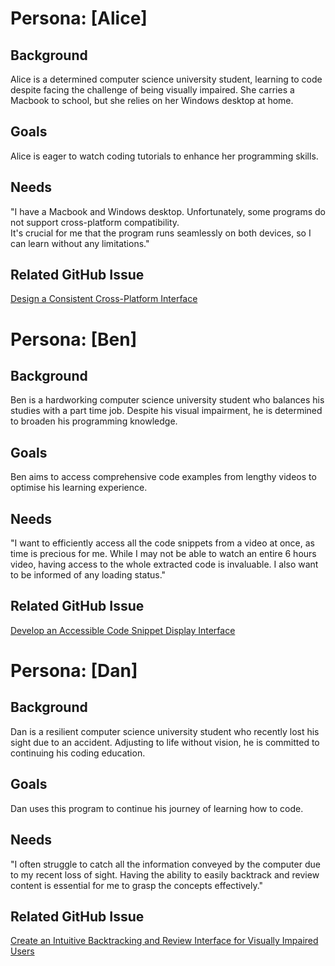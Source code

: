 # Persona: [Alice]

## Background
Alice is a determined computer science university student, learning to code despite facing the challenge of being visually impaired.
She carries a Macbook to school, but she relies on her Windows desktop at home.

## Goals
Alice is eager to watch coding tutorials to enhance her programming skills.

## Needs
"I have a Macbook and Windows desktop. Unfortunately, some programs do not support cross-platform compatibility.  
It's crucial for me that the program runs seamlessly on both devices, so I can learn without any limitations."

## Related GitHub Issue
[Design a Consistent Cross-Platform Interface](https://github.com/NM-TAFE/dip-programming-prj-advanced-gui-architect/issues/22)

# Persona: [Ben]

## Background
Ben is a hardworking computer science university student who balances his studies with a part time job.
Despite his visual impairment, he is determined to broaden his programming knowledge.

## Goals
Ben aims to access comprehensive code examples from lengthy videos to optimise his learning experience.

## Needs
"I want to efficiently access all the code snippets from a video at once, as time is precious for me.
While I may not be able to watch an entire 6 hours video, having access to the whole extracted code is invaluable.
I also want to be informed of any loading status."

## Related GitHub Issue
[Develop an Accessible Code Snippet Display Interface](https://github.com/NM-TAFE/dip-programming-prj-advanced-gui-architect/issues/23)

# Persona: [Dan]

## Background
Dan is a resilient computer science university student who recently lost his sight due to an accident.
Adjusting to life without vision, he is committed to continuing his coding education.

## Goals
Dan uses this program to continue his journey of learning how to code.

## Needs
"I often struggle to catch all the information conveyed by the computer due to my recent loss of sight.
Having the ability to easily backtrack and review content is essential for me to grasp the concepts effectively."

## Related GitHub Issue
[Create an Intuitive Backtracking and Review Interface for Visually Impaired Users](https://github.com/NM-TAFE/dip-programming-prj-advanced-gui-architect/issues/24)